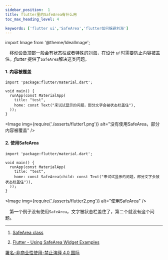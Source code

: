 ```yaml
---
sidebar_position:  1
title: flutter里的SafeArea有什么用
toc_max_heading_level: 4

keywords: ['flutter ui','SafeArea','flutter如何躲避刘海']
---
```


import Image from '@theme/IdealImage';

 移动设备顶部一般会有状态栏或者特殊的刘海，在设计 _ui_ 时需要防止内容被盖住。_flutter_ 提供了`SafeArea`解决这类问题。

#### 1. 内容被覆盖


    import 'package:flutter/material.dart';

    void main() {
      runApp(const MaterialApp(
        title: "test",
        home: const Text("来试试显示的问题，部分文字会被状态栏盖住"),
      ));
    }

<Image img={require('./asserts/flutter1.png')} alt="没有使用SafeArea，部分内容被覆盖" /> <br />

#### 2. 使用SafeArea


    import 'package:flutter/material.dart';

    void main() {
      runApp(const MaterialApp(
        title: "test",
        home: const SafeArea(child: const Text("来试试显示的问题，部分文字会被状态栏盖住")),
      ));
    }


<Image img={require('./asserts/flutter2.png')} alt="使用SafeArea" /> <br />



 第一个例子没有使用`SafeArea`，文字被状态栏盖住了，第二个就没有这个问题。

* * *

1.  [SafeArea class](https://api.flutter.dev/flutter/widgets/SafeArea-class.html)

2.  [Flutter - Using SafeArea Widget Examples](https://www.woolha.com/tutorials/flutter-using-safearea-widget-examples)

[署名-非商业性使用-禁止演绎 4.0 国际](https://creativecommons.org/licenses/by-nc-nd/4.0/deed.zh)
